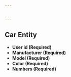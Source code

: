```yaml
---


---
```


<h2 id="car-entity">Car Entity</h2>
<ul>
<li><strong>User id (Required)</strong></li>
<li><strong>Manufacturer (Required)</strong></li>
<li><strong>Model (Required)</strong></li>
<li><strong>Color (Required)</strong></li>
<li><strong>Numbers (Required)</strong></li>
</ul>

